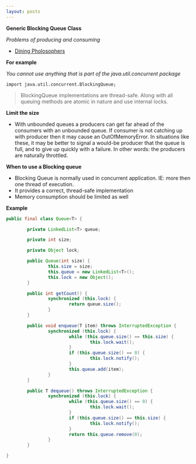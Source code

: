 ```yaml
---
layout: posts
---
```


**Generic Blocking Queue Class**

*Problems of producing and consuming*

+ [Dining Pholosophers](https://en.wikipedia.org/wiki/Dining_philosophers_problem)

**For example**

*You cannot use anything that is part of the java.util.concurrent package*

`import java.util.concurrent.BlockingQueue;`

> BlockingQueue implementations are thread-safe. Along with all queuing methods are atomic in nature and use internal locks.

**Limit the size**

+ With unbounded queues a producers can get far ahead of the consumers with an unbounded queue. If consumer is not catching up with producer then it may cause an OutOfMemoryError. In situations like these, it may be better to signal a would-be producer that the queue is full, and to give up quickly with a failure. In other words: the producers are naturally throttled.

**When to use a Blocking queue**

+ Blocking Queue is normally used in concurrent application. IE: more then one thread of execution.
+ It provides a correct, thread-safe implementation
+ Memory consumption should be limited as well

**Example**

```java
public final class Queue<T> {

        private LinkedList<T> queue;

        private int size;

        private Object lock;

        public Queue(int size) {
                this.size = size;
                this.queue = new LinkedList<T>();
                this.lock = new Object();
        }

        public int getCount() {
                synchronized (this.lock) {
                        return queue.size();
                }
        }

        public void enqueue(T item) throws InterruptedException {
                synchronized (this.lock) {
                        while (this.queue.size() == this.size) {
                                this.lock.wait();
                        }
                        if (this.queue.size() == 0) {
                                this.lock.notify();
                        }
                        this.queue.add(item);
                }
        }

        public T dequeue() throws InterruptedException {
                synchronized (this.lock) {
                        while (this.queue.size() == 0) {
                                this.lock.wait();
                        }
                        if (this.queue.size() == this.size) {
                                this.lock.notify();
                        }
                        return this.queue.remove(0);
                }
        }

}
```
